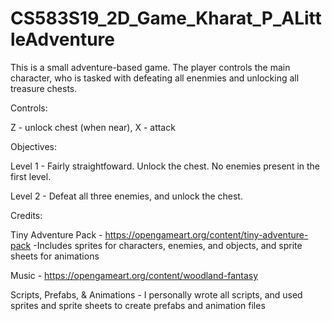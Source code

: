 # CS583S19_2D_Game_Kharat_P_ALittleAdventure 

This is a small adventure-based game. The player controls the main character, 
who is tasked with defeating all enenmies and unlocking all treasure chests.


Controls:

Z - unlock chest (when near), X - attack


Objectives:

Level 1 - Fairly straightfoward. Unlock the chest. No enemies present in the
          first level.

Level 2 - Defeat all three enemies, and unlock the chest.


Credits:

Tiny Adventure Pack - https://opengameart.org/content/tiny-adventure-pack
	-Includes sprites for characters, enemies, and objects, and sprite 
         sheets for animations

Music - https://opengameart.org/content/woodland-fantasy

Scripts, Prefabs, & Animations - I personally wrote all scripts, and used
                                 sprites and sprite sheets to create prefabs 
				 and animation files

